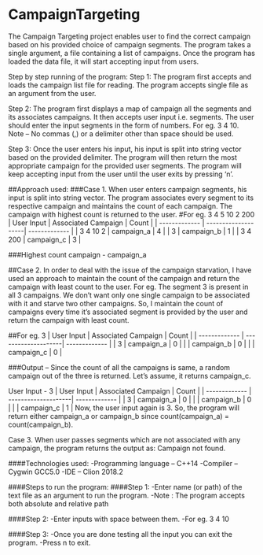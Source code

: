# CampaignTargeting
The Campaign Targeting project enables user to find the correct campaign based on his provided choice of campaign segments.
The program takes a single argument, a file containing a list of campaigns. Once the program has loaded the data file, it will start accepting input from users.

Step by step running of the program:
Step 1:
The program first accepts and loads the campaign list file for reading.
The program accepts single file as an argument from the user.

Step 2:
The program first displays a map of campaign all the segments and its associates campaigns.
It then accepts user input i.e. segments.
The user should enter the input segments in the form of numbers. For eg. 3 4 10.
Note – No commas (,) or a delimiter other than space should be used.

Step 3:
Once the user enters his input, his input is split into string vector based on the provided delimiter.
The program will then return the most appropriate campaign for the provided user segments.
The program will keep accepting input from the user until the user exits by pressing ‘n’.


##Approach used:
###Case 1. 
When user enters campaign segments, his input is split into string vector.
The program associates every segment to its respective campaign and maintains the count of each campaign. The campaign with highest count is returned to the user.
#For eg. 3 4 5 10 2 200
| User Input    | Associated Campaign | Count         |
| ------------- | --------------------| ------------- |
| 3 4 10 2      | campaign_a          | 4             |
| 3             | campaign_b          | 1             |
| 3 4 200       | campaign_c          | 3             |

###Highest count campaign - campaign_a

##Case 2.
In order to deal with the issue of the campaign starvation, I have used an approach to maintain the count of the campaign and return the campaign with least count to the user.
For eg. The segment 3 is present in all 3 campaigns. We don’t want only one single campaign to be associated with it and starve two other campaigns. So, I maintain the count of campaigns every time it’s associated segment is provided by the user and return the campaign with least count.

##For eg. 3
| User Input    | Associated Campaign | Count         |
| ------------- | --------------------| ------------- |
| 3             | campaign_a          | 0             |
|               | campaign_b          | 0             |
|               | campaign_c          | 0             |

###Output – Since the count of all the campaigns is same, a random campaign out of the three is returned. Let’s assume, it returns campaign_c.

User Input - 3
| User Input    | Associated Campaign | Count         |
| ------------- | --------------------| ------------- |
| 3             | campaign_a          | 0             |
|               | campaign_b          | 0             |
|               | campaign_c          | 1             |
Now, the user input again is 3. So, the program will return either campaign_a or campaign_b since count(campaign_a) = count(campaign_b).


Case 3.
When user passes segments which are not associated with any campaign, the program returns the output as: Campaign not found.


####Technologies used:
-Programming language – C++14
-Compiler – Cygwin GCC5.0
-IDE – Clion 2018.2


####Steps to run the program:
####Step 1:
-Enter name (or path) of the text file as an argument to run the program.
-Note : The program accepts both absolute and relative path

####Step 2:
-Enter inputs with space between them.
-For eg. 3 4 10

####Step 3:
-Once you are done testing all the input you can exit the program.
-Press n to exit.
